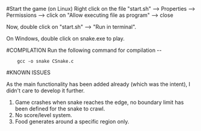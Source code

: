 #Start the game (on Linux)
   Right click on the file "start.sh" --> Properties --> Permissions --> click on "Allow executing file as program" --> close

   Now, double click on "start.sh" --> "Run in terminal".


   On Windows, double click on snake.exe to play.

#COMPILATION
  Run the following command for compilation -- 
		
		gcc -o snake CSnake.c

#KNOWN ISSUES
   
   As the main functionality has been added already (which was the intent),
   I didn't care to develop it further.
   1. Game crashes when snake reaches the edge, no boundary limit has been defined for the snake to crawl.
   2. No score/level system.
   3. Food generates around a specific region only.
